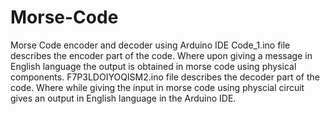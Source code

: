 # Morse-Code
Morse Code encoder and decoder using Arduino IDE
Code_1.ino file describes the encoder part of the code. Where upon giving a message in English language the output is obtained in morse code using physical components.
F7P3LDOIYOQISM2.ino file describes the decoder part of the code. Where while giving the input in morse code using physcial circuit gives an output in English language in the Arduino IDE.
